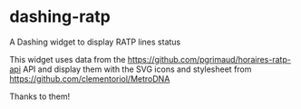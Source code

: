 # dashing-ratp
A Dashing widget to display RATP lines status

This widget uses data from the https://github.com/pgrimaud/horaires-ratp-api API and display them with the SVG icons and stylesheet from https://github.com/clementoriol/MetroDNA

Thanks to them!
